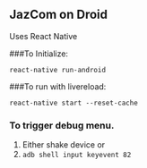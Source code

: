 ## JazCom on Droid

Uses React Native

###To Initialize:

`react-native run-android`

###To run with livereload:

`react-native start --reset-cache`


### To trigger debug menu.

1. Either shake device or
2. `adb shell input keyevent 82`
